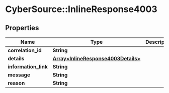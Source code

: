 # CyberSource::InlineResponse4003

## Properties
Name | Type | Description | Notes
------------ | ------------- | ------------- | -------------
**correlation_id** | **String** |  | [optional] 
**details** | [**Array&lt;InlineResponse4003Details&gt;**](InlineResponse4003Details.md) |  | [optional] 
**information_link** | **String** |  | [optional] 
**message** | **String** |  | 
**reason** | **String** |  | 


